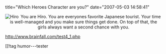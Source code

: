 title="Which Heroes Character are you?"
date="2007-05-03 14:58:41"
<div align="center"><img src="http://www.brainfall.com/images/test4/Hiro.jpg" alt="Hiro" align="left"  />
You are Hiro. You are everyones favorite Japanese tourist. Your time is well-managed and you make sure things get done. On top of that, the girls always want a second chance with you.</div>

<a href="http://www.brainfall.com/test4_1.php">http://www.brainfall.com/test4_1.php</a>

[[!tag  humor---tester
